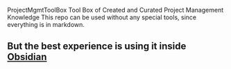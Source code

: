 
ProjectMgmtToolBox
Tool Box of Created and Curated Project Management Knowledge
This repo can be used without any special tools, since everything is in markdown.

But the best experience is using it inside [Obsidian](https://obsidian.md/)
-----------

